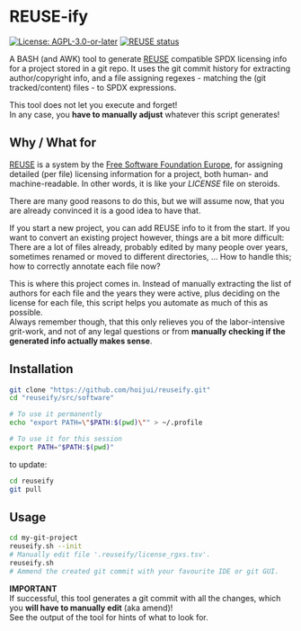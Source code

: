 <!--
SPDX-FileCopyrightText: 2023 Robin Vobruba <hoijui.quaero@gmail.com>

SPDX-License-Identifier: CC0-1.0
-->

# REUSE-ify

[![License: AGPL-3.0-or-later](
    https://img.shields.io/badge/License-AGPL--%203.0--or--later-blue.svg)](
    https://spdx.org/licenses/AGPL-3.0-or-later.html)
[![REUSE status](
    https://api.reuse.software/badge/github.com/hoijui/reuseify)](
    https://api.reuse.software/info/github.com/hoijui/reuseify)

A BASH (and AWK) tool to generate [REUSE](https://reuse.software/) compatible
SPDX licensing info
for a project stored in a git repo.
It uses the git commit history for extracting author/copyright info,
and a file assigning regexes - matching the (git tracked/content) files -
to SPDX expressions.

This tool does not let you execute and forget! \
In any case, you **have to manually adjust**
whatever this script generates!

## Why / What for

[REUSE](https://reuse.software/) is a system by
the [Free Software Foundation Europe](https://fsfe.org/),
for assigning detailed (per file) licensing information for a project,
both human- and machine-readable.
In other words, it is like your *LICENSE* file on steroids.

There are many good reasons to do this, but we will assume now,
that you are already convinced it is a good idea to have that.

If you start a new project, you can add REUSE info to it from the start.
If you want to convert an existing project however,
things are a bit more difficult:
There are a lot of files already,
probably edited by many people over years,
sometimes renamed or moved to different directories, ...
How to handle this; how to correctly annotate each file now?

This is where this project comes in.
Instead of manually extracting the list of authors for each file
and the years they were active,
plus deciding on the license for each file,
this script helps you automate as much of this as possible. \
Always remember though,
that this only relieves you of the labor-intensive grit-work,
and not of any legal questions or from **manually checking
if the generated info actually makes sense**.

## Installation

```sh
git clone "https://github.com/hoijui/reuseify.git"
cd "reuseify/src/software"

# To use it permanently
echo "export PATH=\"$PATH:$(pwd)\"" > ~/.profile

# To use it for this session
export PATH="$PATH:$(pwd)"
```

to update:

```sh
cd reuseify
git pull
```

## Usage

```sh
cd my-git-project
reuseify.sh --init
# Manually edit file '.reuseify/license_rgxs.tsv'.
reuseify.sh
# Ammend the created git commit with your favourite IDE or git GUI.
```

**IMPORTANT** \
If successful, this tool generates a git commit with all the changes,
which you **will have to manually edit** (aka amend)! \
See the output of the tool for hints of what to look for.
